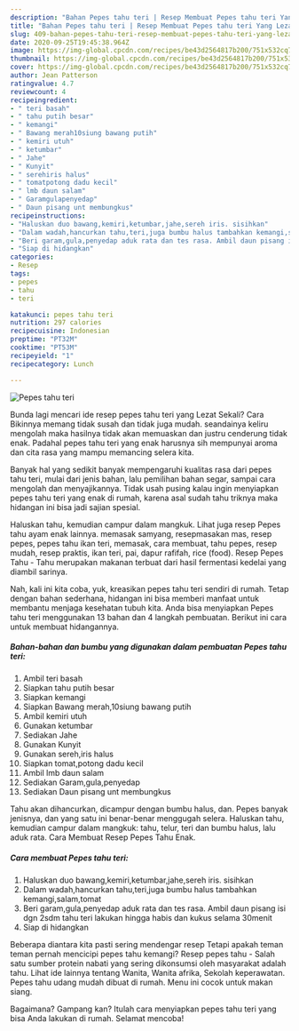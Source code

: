 ```yaml
---
description: "Bahan Pepes tahu teri | Resep Membuat Pepes tahu teri Yang Lezat Sekali"
title: "Bahan Pepes tahu teri | Resep Membuat Pepes tahu teri Yang Lezat Sekali"
slug: 409-bahan-pepes-tahu-teri-resep-membuat-pepes-tahu-teri-yang-lezat-sekali
date: 2020-09-25T19:45:38.964Z
image: https://img-global.cpcdn.com/recipes/be43d2564817b200/751x532cq70/pepes-tahu-teri-foto-resep-utama.jpg
thumbnail: https://img-global.cpcdn.com/recipes/be43d2564817b200/751x532cq70/pepes-tahu-teri-foto-resep-utama.jpg
cover: https://img-global.cpcdn.com/recipes/be43d2564817b200/751x532cq70/pepes-tahu-teri-foto-resep-utama.jpg
author: Jean Patterson
ratingvalue: 4.7
reviewcount: 4
recipeingredient:
- " teri basah"
- " tahu putih besar"
- " kemangi"
- " Bawang merah10siung bawang putih"
- " kemiri utuh"
- " ketumbar"
- " Jahe"
- " Kunyit"
- " serehiris halus"
- " tomatpotong dadu kecil"
- " lmb daun salam"
- " Garamgulapenyedap"
- " Daun pisang unt membungkus"
recipeinstructions:
- "Haluskan duo bawang,kemiri,ketumbar,jahe,sereh iris. sisihkan"
- "Dalam wadah,hancurkan tahu,teri,juga bumbu halus tambahkan kemangi,salam,tomat"
- "Beri garam,gula,penyedap aduk rata dan tes rasa. Ambil daun pisang isi dgn 2sdm tahu teri lakukan hingga habis dan kukus selama 30menit"
- "Siap di hidangkan"
categories:
- Resep
tags:
- pepes
- tahu
- teri

katakunci: pepes tahu teri 
nutrition: 297 calories
recipecuisine: Indonesian
preptime: "PT32M"
cooktime: "PT53M"
recipeyield: "1"
recipecategory: Lunch

---
```



![Pepes tahu teri](https://img-global.cpcdn.com/recipes/be43d2564817b200/751x532cq70/pepes-tahu-teri-foto-resep-utama.jpg)

Bunda lagi mencari ide resep pepes tahu teri yang Lezat Sekali? Cara Bikinnya memang tidak susah dan tidak juga mudah. seandainya keliru mengolah maka hasilnya tidak akan memuaskan dan justru cenderung tidak enak. Padahal pepes tahu teri yang enak harusnya sih mempunyai aroma dan cita rasa yang mampu memancing selera kita.

Banyak hal yang sedikit banyak mempengaruhi kualitas rasa dari pepes tahu teri, mulai dari jenis bahan, lalu pemilihan bahan segar, sampai cara mengolah dan menyajikannya. Tidak usah pusing kalau ingin menyiapkan pepes tahu teri yang enak di rumah, karena asal sudah tahu triknya maka hidangan ini bisa jadi sajian spesial.

Haluskan tahu, kemudian campur dalam mangkuk. Lihat juga resep Pepes tahu ayam enak lainnya. memasak samyang, resepmasakan mas, resep pepes, pepes tahu ikan teri, memasak, cara membuat, tahu pepes, resep mudah, resep praktis, ikan teri, pai, dapur rafifah, rice (food). Resep Pepes Tahu - Tahu merupakan makanan terbuat dari hasil fermentasi kedelai yang diambil sarinya.


Nah, kali ini kita coba, yuk, kreasikan pepes tahu teri sendiri di rumah. Tetap dengan bahan sederhana, hidangan ini bisa memberi manfaat untuk membantu menjaga kesehatan tubuh kita. Anda bisa menyiapkan Pepes tahu teri menggunakan 13 bahan dan 4 langkah pembuatan. Berikut ini cara untuk membuat hidangannya.

<!--inarticleads1-->

##### Bahan-bahan dan bumbu yang digunakan dalam pembuatan Pepes tahu teri:

1. Ambil  teri basah
1. Siapkan  tahu putih besar
1. Siapkan  kemangi
1. Siapkan  Bawang merah,10siung bawang putih
1. Ambil  kemiri utuh
1. Gunakan  ketumbar
1. Sediakan  Jahe
1. Gunakan  Kunyit
1. Gunakan  sereh,iris halus
1. Siapkan  tomat,potong dadu kecil
1. Ambil  lmb daun salam
1. Sediakan  Garam,gula,penyedap
1. Sediakan  Daun pisang unt membungkus


Tahu akan dihancurkan, dicampur dengan bumbu halus, dan. Pepes banyak jenisnya, dan yang satu ini benar-benar menggugah selera. Haluskan tahu, kemudian campur dalam mangkuk: tahu, telur, teri dan bumbu halus, lalu aduk rata. Cara Membuat Resep Pepes Tahu Enak. 

<!--inarticleads2-->

##### Cara membuat Pepes tahu teri:

1. Haluskan duo bawang,kemiri,ketumbar,jahe,sereh iris. sisihkan
1. Dalam wadah,hancurkan tahu,teri,juga bumbu halus tambahkan kemangi,salam,tomat
1. Beri garam,gula,penyedap aduk rata dan tes rasa. Ambil daun pisang isi dgn 2sdm tahu teri lakukan hingga habis dan kukus selama 30menit
1. Siap di hidangkan


Beberapa diantara kita pasti sering mendengar resep Tetapi apakah teman teman pernah mencicipi pepes tahu kemangi? Resep pepes tahu - Salah satu sumber protein nabati yang sering dikonsumsi oleh masyarakat adalah tahu. Lihat ide lainnya tentang Wanita, Wanita afrika, Sekolah keperawatan. Pepes tahu udang mudah dibuat di rumah. Menu ini cocok untuk makan siang. 

Bagaimana? Gampang kan? Itulah cara menyiapkan pepes tahu teri yang bisa Anda lakukan di rumah. Selamat mencoba!
